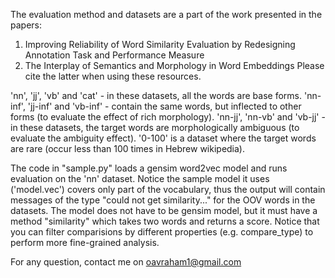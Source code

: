 The evaluation method and datasets are a part of the work presented in the papers:
1. Improving Reliability of Word Similarity Evaluation by Redesigning Annotation Task and Performance Measure
2. The Interplay of Semantics and Morphology in Word Embeddings
Please cite the latter when using these resources.

'nn', 'jj', 'vb' and 'cat' - in these datasets, all the words are base forms.
'nn-inf', 'jj-inf' and 'vb-inf' - contain the same words, but inflected to other forms (to evaluate the effect of rich morphology).
'nn-jj', 'nn-vb' and 'vb-jj' - in these datasets, the target words are morphologically ambiguous (to evaluate the ambiguity effect).
'0-100' is a dataset where the target words are rare (occur less than 100 times in Hebrew wikipedia).

The code in "sample.py" loads a gensim word2vec model and runs evaluation on the 'nn' dataset.
Notice the sample model it uses ('model.vec') covers only part of the vocabulary, thus the output will contain messages of the type "could not get similarity..." for the OOV words in the datasets.
The model does not have to be gensim model, but it must have a method "similarity" which takes two words and returns a score.
Notice that you can filter comparisions by different properties (e.g. compare_type) to perform more fine-grained analysis.

For any question, contact me on oavraham1@gmail.com